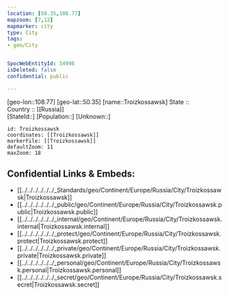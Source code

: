 ```yaml
---
location: [50.35,108.77] 
mapzoom: [7,12] 
mapmarker: city 
type: City
tags:
- geo/City


SpocWebEntityId: 34998
isDeleted: false
confidential: public

---
```

[geo-lon::108.77] 
[geo-lat::50.35] 
[name::Troizkossawsk] 
State ::  
Country :: [[Russia]]  
[StateId::] 
[Population::] 
[Unknown::] 


```leaflet
id: Troizkossawsk
coordinates: [[Troizkossawsk]] 
markerFile: [[Troizkossawsk]] 
defaultZoom: 11 
maxZoom: 18
```


## Confidential Links & Embeds: 
- [[../../../../../../_Standards/geo/Continent/Europe/Russia/City/Troizkossawsk|Troizkossawsk]] 
- [[../../../../../../_public/geo/Continent/Europe/Russia/City/Troizkossawsk.public|Troizkossawsk.public]] 
- [[../../../../../../_internal/geo/Continent/Europe/Russia/City/Troizkossawsk.internal|Troizkossawsk.internal]] 
- [[../../../../../../_protect/geo/Continent/Europe/Russia/City/Troizkossawsk.protect|Troizkossawsk.protect]] 
- [[../../../../../../_private/geo/Continent/Europe/Russia/City/Troizkossawsk.private|Troizkossawsk.private]] 
- [[../../../../../../_personal/geo/Continent/Europe/Russia/City/Troizkossawsk.personal|Troizkossawsk.personal]] 
- [[../../../../../../_secret/geo/Continent/Europe/Russia/City/Troizkossawsk.secret|Troizkossawsk.secret]] 
